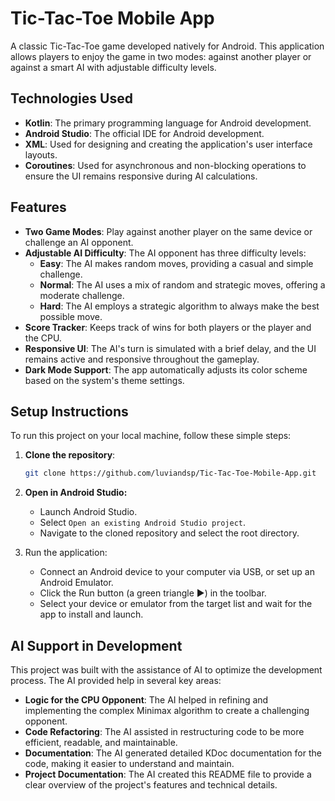 ﻿# Tic-Tac-Toe Mobile App

A classic Tic-Tac-Toe game developed natively for Android. This application allows players to enjoy the game in two modes: against another player or against a smart AI with adjustable difficulty levels.

## Technologies Used
* **Kotlin**: The primary programming language for Android development.
* **Android Studio**: The official IDE for Android development.
* **XML**: Used for designing and creating the application's user interface layouts.
* **Coroutines**: Used for asynchronous and non-blocking operations to ensure the UI remains responsive during AI calculations.

## Features
* **Two Game Modes**: Play against another player on the same device or challenge an AI opponent.
* **Adjustable AI Difficulty**: The AI opponent has three difficulty levels:
  *  **Easy**: The AI makes random moves, providing a casual and simple challenge.
  * **Normal**: The AI uses a mix of random and strategic moves, offering a moderate challenge.
  * **Hard**: The AI employs a strategic algorithm to always make the best possible move.
* **Score Tracker**: Keeps track of wins for both players or the player and the CPU.
* **Responsive UI**: The AI's turn is simulated with a brief delay, and the UI remains active and responsive throughout the gameplay.
* **Dark Mode Support**: The app automatically adjusts its color scheme based on the system's theme settings.

## Setup Instructions
To run this project on your local machine, follow these simple steps:
1.  **Clone the repository**:
    ```bash
    git clone https://github.com/luviandsp/Tic-Tac-Toe-Mobile-App.git
    ```

2. **Open in Android Studio:**
    * Launch Android Studio.
    * Select `Open an existing Android Studio project`.
    * Navigate to the cloned repository and select the root directory.
      
4. Run the application:
    * Connect an Android device to your computer via USB, or set up an Android Emulator.
    * Click the Run button (a green triangle ▶️) in the toolbar.
    * Select your device or emulator from the target list and wait for the app to install and launch.

## AI Support in Development
This project was built with the assistance of AI to optimize the development process. The AI provided help in several key areas:
* **Logic for the CPU Opponent**: The AI helped in refining and implementing the complex Minimax algorithm to create a challenging opponent.
* **Code Refactoring**: The AI assisted in restructuring code to be more efficient, readable, and maintainable.
* **Documentation**: The AI generated detailed KDoc documentation for the code, making it easier to understand and maintain.
* **Project Documentation**: The AI created this README file to provide a clear overview of the project's features and technical details.
